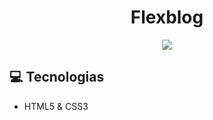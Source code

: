 <h1 align="center"> Flexblog </h1>

<p align="center">
<img src="https://user-images.githubusercontent.com/39227316/91907918-1aa24580-ec81-11ea-8a17-f0f533a89dcd.gif">
</p>


:computer: Tecnologias
------------

- HTML5 & CSS3

 
